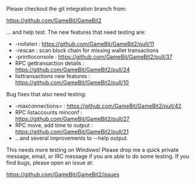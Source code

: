 Please checkout the git integration branch from:

https://github.com/GameBit/GameBit2

... and help test.  The new features that need testing are:

* -nolisten : https://github.com/GameBit/GameBit2/pull/11
* -rescan : scan block chain for missing wallet transactions
* -printtoconsole : https://github.com/GameBit/GameBit2/pull/37
* RPC gettransaction details : https://github.com/GameBit/GameBit2/pull/24
* listtransactions new features : https://github.com/GameBit/GameBit2/pull/10

Bug fixes that also need testing:

* -maxconnections= : https://github.com/GameBit/GameBit2/pull/42
* RPC listaccounts minconf : https://github.com/GameBit/GameBit2/pull/27
* RPC move, add time to output : https://github.com/GameBit/GameBit2/pull/21
* ...and several improvements to --help output.

This needs more testing on Windows!  Please drop me a quick private message, email, or IRC message if you are able to do some testing.  If you find bugs, please open an issue at:

https://github.com/GameBit/GameBit2/issues
